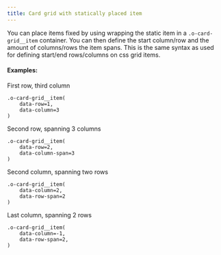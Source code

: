 ```yaml
---
title: Card grid with statically placed item
---
```


You can place items fixed by using wrapping the static item in a `.o-card-grid__item` container. You can then define the start column/row and the amount of columns/rows the item spans. This is the same syntax as used for defining start/end rows/columns on css grid items.

#### Examples:

First row, third column
```pug
.o-card-grid__item(
    data-row=1,
    data-column=3
)
```

Second row, spanning 3 columns
```pug
.o-card-grid__item(
    data-row=2,
    data-column-span=3
)
```

Second column, spanning two rows
```pug
.o-card-grid__item(
    data-column=2,
    data-row-span=2
)
```

Last column, spanning 2 rows
```pug
.o-card-grid__item(
    data-column=-1,
    data-row-span=2,
)
```
